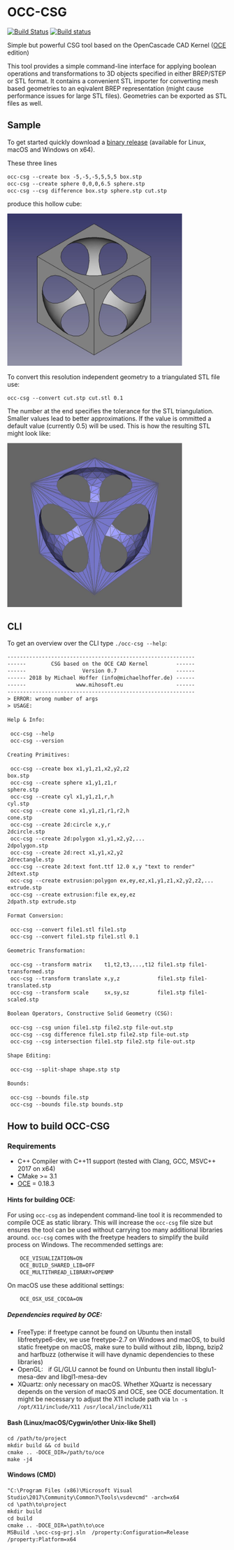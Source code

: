 # OCC-CSG

[![Build Status](https://travis-ci.org/miho/OCC-CSG.svg?branch=master)](https://travis-ci.org/miho/OCC-CSG) [![Build status](https://ci.appveyor.com/api/projects/status/k4lxqsej71ughs48?svg=true)](https://ci.appveyor.com/project/miho/occ-csg)


Simple but powerful CSG tool based on the OpenCascade CAD Kernel ([OCE](https://github.com/tpaviot/oce) edition)

This tool provides a simple command-line interface for applying boolean operations and transformations to 3D objects specified in either BREP/STEP or STL format. It contains a convenient STL importer for converting mesh based geometries to an eqivalent BREP representation (might cause performance issues for large STL files). Geometries can be exported as STL files as well.

## Sample

To get started quickly download a [binary release](https://github.com/miho/OCC-CSG/releases) (available for Linux, macOS and Windows on x64).

These three lines

    occ-csg --create box -5,-5,-5,5,5,5 box.stp
    occ-csg --create sphere 0,0,0,6.5 sphere.stp
    occ-csg --csg difference box.stp sphere.stp cut.stp
    
produce this hollow cube:

<img src="resources/img/sample.jpg" width="400px">

To convert this resolution independent geometry to a triangulated STL file use:

    occ-csg --convert cut.stp cut.stl 0.1

The number at the end specifies the tolerance for the STL triangulation. Smaller values lead to better approximations. If the value is ommitted a default value (currently 0.5) will be used. This is how the resulting STL might look like:

<img src="resources/img/sample-stl.jpg" width="400px">

## CLI

To get an overview over the CLI type `./occ-csg --help`:

```
------------------------------------------------------------
------        CSG based on the OCE CAD Kernel         ------
------                  Version 0.7                   ------
------ 2018 by Michael Hoffer (info@michaelhoffer.de) ------
------                www.mihosoft.eu                 ------
------------------------------------------------------------
> ERROR: wrong number of args
> USAGE:

Help & Info:

 occ-csg --help
 occ-csg --version

Creating Primitives:

 occ-csg --create box x1,y1,z1,x2,y2,z2                            box.stp
 occ-csg --create sphere x1,y1,z1,r                                sphere.stp
 occ-csg --create cyl x1,y1,z1,r,h                                 cyl.stp
 occ-csg --create cone x1,y1,z1,r1,r2,h                            cone.stp
 occ-csg --create 2d:circle x,y,r                                  2dcircle.stp
 occ-csg --create 2d:polygon x1,y1,x2,y2,...                       2dpolygon.stp
 occ-csg --create 2d:rect x1,y1,x2,y2                              2drectangle.stp
 occ-csg --create 2d:text font.ttf 12.0 x,y "text to render"       2dtext.stp
 occ-csg --create extrusion:polygon ex,ey,ez,x1,y1,z1,x2,y2,z2,... extrude.stp
 occ-csg --create extrusion:file ex,ey,ez                          2dpath.stp extrude.stp

Format Conversion:

 occ-csg --convert file1.stl file1.stp
 occ-csg --convert file1.stp file1.stl 0.1

Geometric Transformation:

 occ-csg --transform matrix    t1,t2,t3,...,t12 file1.stp file1-transformed.stp
 occ-csg --transform translate x,y,z            file1.stp file1-translated.stp
 occ-csg --transform scale     sx,sy,sz         file1.stp file1-scaled.stp

Boolean Operators, Constructive Solid Geometry (CSG):

 occ-csg --csg union file1.stp file2.stp file-out.stp
 occ-csg --csg difference file1.stp file2.stp file-out.stp
 occ-csg --csg intersection file1.stp file2.stp file-out.stp

Shape Editing:

 occ-csg --split-shape shape.stp stp

Bounds:

 occ-csg --bounds file.stp
 occ-csg --bounds file.stp bounds.stp
```

## How to build OCC-CSG

### Requirements

- C+\+ Compiler with C+\+11 support (tested with Clang, GCC, MSVC+\+ 2017 on x64)
- CMake >= 3.1
- [OCE](https://github.com/tpaviot/oce) = 0.18.3

#### Hints for building OCE:

For using `occ-csg` as independent command-line tool it is recommended to compile OCE as static library. This will increase the `occ-csg` file size but ensures the tool can be used without carrying too many additional libraries around. `occ-csg` comes with the freetype headers to simplify the build process on Windows. The recommended settings are:

```
    OCE_VISUALIZATION=ON
    OCE_BUILD_SHARED_LIB=OFF
    OCE_MULTITHREAD_LIBRARY=OPENMP
```

On macOS use these additional settings:

```
    OCE_OSX_USE_COCOA=ON
```

##### Dependencies required by OCE:

- FreeType: if freetype cannot be found on Ubuntu then install libfreetype6-dev, we use freetype-2.7 on Windows and macOS, to build static freetype on macOS, make sure to build without zlib, libpng, bzip2 and harfbuzz (otherwise it will have dynamic dependencies to these libraries)
- OpenGL:   if GL/GLU cannot be found on Unbuntu then install libglu1-mesa-dev and libgl1-mesa-dev
- XQuartz:  only necessary on macOS. Whether XQuartz is necessary depends on the version of macOS and OCE, see OCE documentation. It might be necessary to adjust the X11 include path via `ln -s /opt/X11/include/X11 /usr/local/include/X11`

#### Bash (Linux/macOS/Cygwin/other Unix-like Shell)

    cd /path/to/project
    mkdir build && cd build
    cmake .. -DOCE_DIR=/path/to/oce
    make -j4
    
#### Windows (CMD)

    "C:\Program Files (x86)\Microsoft Visual Studio\2017\Community\Common7\Tools\vsdevcmd" -arch=x64
    cd \path\to\project
    mkdir build
    cd build
    cmake .. -DOCE_DIR=\path\to\oce
    MSBuild .\occ-csg-prj.sln  /property:Configuration=Release /property:Platform=x64
    
